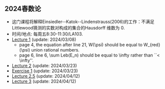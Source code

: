 ##  2024春数论

 - 这门课程将解释Einsiedler--Katok--Lindenstrauss(2006)的工作：不满足Littlewood猜测的实数对构成的集合的Hausdorff 维数为 0.
 - 时间/地点: 每周五8:30-11:30/LA103.
 - [Lecture 1](https://runlinzhang.github.io/2024SP_Lecture_1.pdf?raw=true) (update: 2024/03/08)
   - page 4, the equation after line 21, W(\psi) should be equal to W_{red}(\psi) union rational numbers.
   - page 6, line 6, \sum Leb(E_n) should be equal to \infty rather than ``< \infty''.
 - [Lecture 2](https://runlinzhang.github.io/2024SP_Lecture_2_0323.pdf?raw=true) (update: 2024/03/23)
 - [Exercise 1](https://runlinzhang.github.io/2024SP_Exercise_1_0323.pdf?raw=true) (update: 2024/03/23)
 - [Lecture 2.5](https://runlinzhang.github.io/2024SP_Lecture_2.5_0412.pdf?raw=true) (update: 2024/04/12)
 - [Lecture 3](https://runlinzhang.github.io/2024SP_Lecture_3_0412.pdf?raw=true) (update: 2024/04/12)
